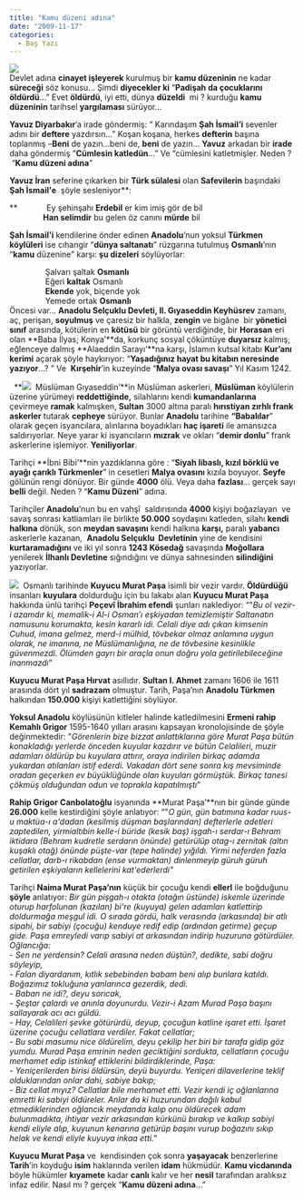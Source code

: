 ```yaml
---
title: "Kamu düzeni adına"
date: "2009-11-17"
categories: 
  - Baş Yazı
---
```


![](../uploads/image/Yavuz.jpg)  
Devlet adına **cinayet işleyerek** kurulmuş bir **kamu düzeninin** ne kadar **süreceği** söz konusu… Şimdi **diyecekler ki** “**Padişah da çocuklarını öldürdü**…” Evet **öldürdü**, iyi etti, dünya **düzeldi**  mi ? kurduğu **kamu düzeninin** tarihsel **yargılaması** sürüyor…

**Yavuz Diyarbakır**’a irade göndermiş: “ Karındaşım **Şah İsmail’i** sevenler adını bir **deftere** yazdırsın…” Koşan koşana, herkes **defterin** başına toplanmış –**Beni** de yazın…beni de, **beni** de yazın… **Yavuz** arkadan bir **irade** daha göndermiş “**Cümlesin katledün**…” Ve “cümlesini katletmişler. Neden ?  “**Kamu düzeni adına**”

**Yavuz İran** seferine çıkarken bir **Türk sülalesi** olan **Safevilerin** başındaki **Şah İsmail'e**  şöyle sesleniyor**:  
  
**             Ey şehinşahı **Erdebil** er kim imiş gör de bil  
               **Han selimdir** bu gelen öz canını **mürde** bil

**Şah İsmail’i** kendilerine önder edinen **Anadolu**’nun yoksul **Türkmen köylüleri** ise cıhangir “**dünya saltanatı**” rüzgarına tutulmuş **Osmanlı**’nın “**kamu** düzenine” karşı: **şu dizeleri** söylüyorlar:

                Şalvarı şaltak **Osmanlı**  
                Eğeri **kaltak** Osmanlı  
                **Ekende** yok, biçende yok  
                Yemede ortak **Osmanlı**  
Öncesi var… **Anadolu Selçuklu Devleti, II. Gıyaseddin Keyhüsrev** zamanı, aç, perişan, **soyulmuş** ve çaresiz bir halkla, **zengin** ve bigâne  bir **yönetici sınıf** arasında, kötülerin en **kötüsü** bir görüntü verdiğinde, bir **Horasan** eri olan **Baba İlyas; Konya’**da, korkunç sosyal çöküntüye **duyarsız** kalmış, eğlenceye dalmış **Alaeddin Sarayı’**na karşı, İslamın kutsal kitabı **Kur’anı kerimi** açarak şöyle haykırıyor: “**Yaşadığınız hayat bu kitabın neresinde yazıyor**…? ” Ve  **Kırşehir**’in kuzeyinde “**Malya ovası savaşı**” Yıl Kasım 1242.

  **![](../uploads/image/sultan.jpg)  Müslüman Gıyaseddin’**in Müslüman askerleri, **Müslüman** köylülerin üzerine yürümeyi **reddettiğinde,** silahlarını kendi **kumandanlarına** çevirmeye **ramak** kalmışken, **Sultan** 3000 altına paralı **hırıstiyan zırhlı frank askerler** tutarak **cepheye** sürüyor. Bunlar **Anadolu** tarihine **“Babalılar**” olarak geçen isyancılara, alınlarına boyadıkları **haç işareti** ile amansızca saldırıyorlar. Neye yarar ki isyancıların **mızrak** ve okları “**demir donlu**” frank askerlerine işlemiyor. **Yeniliyorlar**.

Tarihçi **İbni Bibi’**nin yazdıklarına göre : “**Siyah libaslı, kızıl börklü ve ayağı çarıklı Türkmenler**” in cesetleri **Malya ovasını** kızıla boyuyor. **Seyfe** gölünün rengi dönüyor. Bir günde **4000** ölü. Veya daha **fazlası**… gerçek sayı **belli** değil. Neden ? “**Kamu Düzeni**” adına.

Tarihçiler **Anadolu**’nun bu en vahşî  saldırısında **4000** kişiyi boğazlayan  ve savaş sonrası katliamları ile birlikte **50.000** soydaşını katleden, silahı **kendi halkına** dönük, son **meydan savaşını** kendi halkına **karşı,** paralı **yabancı** askerlerle kazanan,  **Anadolu Selçuklu  Devletinin** yine de kendisini **kurtaramadığını** ve iki yıl sonra **1243 Kösedağ** savaşında **Moğollara** yenilerek **İlhanlı Devletine** sığındığını ve dünya sahnesinden **silindiğini** yazıyorlar. 

![](../uploads/image/kuyu.jpg)  Osmanlı tarihinde **Kuyucu Murat Paşa** isimli bir vezir vardır. **Öldürdüğü** insanları **kuyulara** doldurduğu için bu lakabı alan **Kuyucu Murat Paşa** hakkında ünlü tarihçi **Peçevî İbrahim efendi** şunları naklediyor: “"_Bu ol vezir-i azamdır ki, memalik-i Al-i Osman’ı eşkiyadan temizlemiştir Saltanatın namusunu korumakta, kesin kararlı idi. Celali diye adı çıkan kimsenin Cuhud, imana gelmez, merd-i mülhid, tövbekar olmaz anlamına uygun olarak, ne imanına, ne Müslümanlığına, ne de tövbesine kesinlikle güvenmezdi. Ölümden gayrı bir araçla onun doğru yola getirilebileceğine inanmazdı_”

**Kuyucu Murat Paşa Hırvat** asıllıdır. **Sultan I. Ahmet** zamanı 1606 ile 1611 arasında dört yıl **sadrazam** olmuştur. Tarih, Paşa’nın **Anadolu Türkmen** halkından **150.000** kişiyi katlettiğini söylüyor.

**Yoksul Anadolu** köylüsünün kitleler halinde katledilmesini **Ermeni rahip Kemahlı Grigor** 1595-1640 yılları arasını kapsayan kronolojisinde de şöyle değinmektedir: "_Görenlerin bize bizzat anlattıklarına göre Murat Paşa bütün konakladığı yerlerde önceden kuyular kazdırır ve bütün Celalileri, muzir adamları öldürüp bu kuyulara attırır, oraya indirilen birkaç adamda yukardan atılanları istif ederdi. Vakadan dört sene sonra kış mevsiminde oradan geçerken ev büyüklüğünde olan kuyuları görmüştük. Birkaç tanesi çökmüş olduğundan odun ve toprakla kapatılmıştı_”

**Rahip Grigor** **Canbolatoğlu** isyanında **Murat Paşa’**nın bir günde günde **26.000** kelle kestirdiğini şöyle anlatıyor: “"_O gün, gün batımına kadar ruus-u maktüa-ı a'dadan (kesilmiş düşman başlarından) defterlerle adetleri zaptedilen, yirmialtıbin kelle-i büride (kesik baş) işgah-ı serdar-ı Behram iktidara (Behram kudretle serdarın önünde) getürülüp otag-ı zernitak (altın kuşaklı otağ) önünde püşte-var (tepe halinde) yığıldı. Yirmi neferden fazla cellatlar, darb-ı rikabdan (ense vurmaktan) dinlenmeyip güruh güruh getirilen eşkiyaların kellelerini kat'ederlerdi"_

Tarihçi **Naima Murat Paşa’nın** küçük bir çocuğu kendi **ellerl** ile boğduğunu **şöyle** anlatıyor: _Bir gün pişgah-ı otakta (otağın üstünde) iskemle üzerinde oturup harfolunan (kazılan) bi're (kuyuya) gelen adamları katlettirip doldurmağa meşgul idi. O sırada gördü, halk verasında (arkasında) bir atlı sipahi, bir sabiyi (çocuğu) kenduye redif edip (ardından getirme) geçup gide. Paşa emreyledi varıp sabiyi at arkasından indirip huzuruna götürdüler. Oğlancığa:  
\- Sen ne yerdensin? Celali arasına neden düştün?, dedikte, sabi doğru söyleyip,  
\- Falan diyardanım, kıtlık sebebinden babam beni alıp bunlara katıldı. Boğazımız tokluğuna yanlarınca gezerdik, dedi.  
\- Baban ne idi?, deyu sorıcak,  
\- Şeştar çalardı ve anınla doyunurdu. Vezir-i Azam Murad Paşa başını sallayarak acı acı güldü.  
\- Hay, Celalileri şevke götürürdü, deyup, çocuğun katline işaret etti. İşaret üzerine çocuğu cellatlara verdiler. Fakat cellatlar;  
\- Bu sabi masumu nice öldürelim, deyu çekilip her biri bir tarafa gidip göz yumdu. Murad Paşa emrinin neden geciktiğini sordukta, cellatların çocuğu merhamet edip istinkaf ettiklerini bildirdiklerinde, Paşa:  
\- Yeniçerilerden birisi öldürsün, deyü buyurdu. Yeniçeri dilaverlerine teklif olduklarından onlar dahi, sabiye bakıp;  
\- Biz cellat mıyız? Cellatlar bile merhamet etti. Vezir kendi iç oğlanlarına emretti ki sabiyi öldüreler. Anlar da ki huzurundan dağılı kabul etmediklerinden oğlancık meydanda kalıp onu öldürecek adam bulunmadıkta, ihtiyar vezir arkasından kürkünü bırakıp ve kalkıp sabiyi kendi eliyle alıp, kuyunun kenarına getürüp başını vurup boğazını sıkıp helak ve kendi eliyle kuyuya inkaa etti."_

**Kuyucu Murat Paşa** ve  kendisinden çok sonra **yaşayacak** benzerlerine **Tarih**’in koyduğu **isim** haklarında verilen **idam** hükmüdür. **Kamu vicdanında** böyle hükümler **kıyamete** kadar **canlı** kalır ve her **nesil** tarafından aralıksız infaz edilir. Nasıl mı ? gerçek “**Kamu düzeni adına**…”
